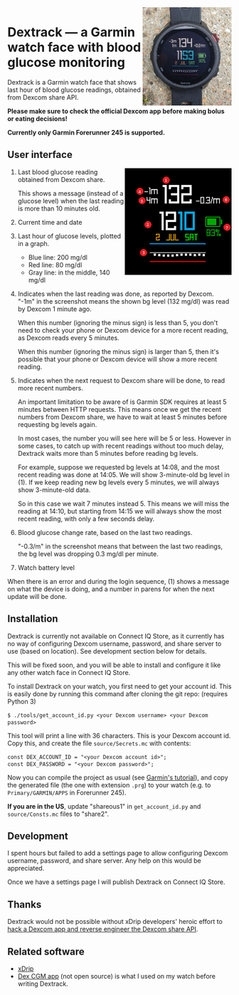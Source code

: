 <img align="right" width="200" src="photo.png">

# Dextrack — a Garmin watch face with blood glucose monitoring

Dextrack is a Garmin watch face that shows last hour of blood glucose readings,
obtained from Dexcom share API.

**Please make sure to check the official Dexcom app before making bolus or
eating decisions!**

**Currently only Garmin Forerunner 245 is supported.**

## User interface

<img align="right" src="screenshot_annotated.png">

1. Last blood glucose reading obtained from Dexcom share.

   This shows a message (instead of a glucose level) when the last reading is
   more than 10 minutes old.

2. Current time and date

3. Last hour of glucose levels, plotted in a graph.

   - Blue line: 200 mg/dl
   - Red line: 80 mg/dl
   - Gray line: in the middle, 140 mg/dl

4. Indicates when the last reading was done, as reported by Dexcom. "-1m" in
   the screenshot means the shown bg level (132 mg/dl) was read by Dexcom 1
   minute ago.

   When this number (ignoring the minus sign) is less than 5, you don't need to
   check your phone or Dexcom device for a more recent reading, as Dexcom reads
   every 5 minutes.

   When this number (ignoring the minus sign) is larger than 5, then it's
   possible that your phone or Dexcom device will show a more recent reading.

5. Indicates when the next request to Dexcom share will be done, to read more
   recent numbers.

   An important limitation to be aware of is Garmin SDK requires at least 5
   minutes between HTTP requests. This means once we get the recent numbers
   from Dexcom share, we have to wait at least 5 minutes before requesting bg
   levels again.

   In most cases, the number you will see here will be 5 or less. However in
   some cases, to catch up with recent readings without too much delay,
   Dextrack waits more than 5 minutes before reading bg levels.

   For example, suppose we requested bg levels at 14:08, and the most recent
   reading was done at 14:05. We will show 3-minute-old bg level in (1). If we
   keep reading new bg levels every 5 minutes, we will always show 3-minute-old
   data.

   So in this case we wait 7 minutes instead 5. This means we will miss the
   reading at 14:10, but starting from 14:15 we will always show the most
   recent reading, with only a few seconds delay.

6. Blood glucose change rate, based on the last two readings.

   "-0.3/m" in the screenshot means that between the last two readings, the bg
   level was dropping 0.3 mg/dl per minute.

7. Watch battery level

When there is an error and during the login sequence, (1) shows a message on
what the device is doing, and a number in parens for when the next update will
be done.

## Installation

Dextrack is currently not available on Connect IQ Store, as it currently has no
way of configuring Dexcom username, password, and share server to use (based on
location). See development section below for details.

This will be fixed soon, and you will be able to install and configure it like
any other watch face in Connect IQ Store.

To install Dextrack on your watch, you first need to get your account id. This
is easily done by running this command after cloning the git repo: (requires
Python 3)

```
$ ./tools/get_account_id.py <your Dexcom username> <your Dexcom password>
```

This tool will print a line with 36 characters. This is your Dexcom account id.
Copy this, and create the file `source/Secrets.mc` with contents:

```
const DEX_ACCOUNT_ID = "<your Dexcom account id>";
const DEX_PASSWORD = "<your Dexcom password>";
```

Now you can compile the project as usual (see [Garmin's tutorial][1]), and copy
the generated file (the one with extension `.prg`) to your watch (e.g. to
`Primary/GARMIN/APPS` in Forerunner 245).

**If you are in the US**, update "shareous1" in `get_account_id.py` and
`source/Consts.mc` files to "share2".

[1]: https://developer.garmin.com/connect-iq/connect-iq-basics/getting-started/

## Development

I spent hours but failed to add a settings page to allow configuring Dexcom
username, password, and share server. Any help on this would be appreciated.

Once we have a settings page I will publish Dextrack on Connect IQ Store.

## Thanks

Dextrack would not be possible without xDrip developers' heroic effort to [hack
a Dexcom app and reverse engineer the Dexcom share API][2].

[2]: https://github.com/StephenBlackWasAlreadyTaken/xDrip/issues/182#issuecomment-1164859237

## Related software

- [xDrip][3]
- [Dex CGM app][4] (not open source) is what I used on my watch before writing
  Dextrack.

[3]: https://github.com/NightscoutFoundation/xDrip
[4]: https://apps.garmin.com/en-US/apps/0bf06c99-78f1-4b93-83d3-03f2317720b9
